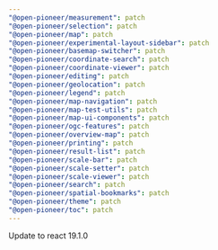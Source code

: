 ```yaml
---
"@open-pioneer/measurement": patch
"@open-pioneer/selection": patch
"@open-pioneer/map": patch
"@open-pioneer/experimental-layout-sidebar": patch
"@open-pioneer/basemap-switcher": patch
"@open-pioneer/coordinate-search": patch
"@open-pioneer/coordinate-viewer": patch
"@open-pioneer/editing": patch
"@open-pioneer/geolocation": patch
"@open-pioneer/legend": patch
"@open-pioneer/map-navigation": patch
"@open-pioneer/map-test-utils": patch
"@open-pioneer/map-ui-components": patch
"@open-pioneer/ogc-features": patch
"@open-pioneer/overview-map": patch
"@open-pioneer/printing": patch
"@open-pioneer/result-list": patch
"@open-pioneer/scale-bar": patch
"@open-pioneer/scale-setter": patch
"@open-pioneer/scale-viewer": patch
"@open-pioneer/search": patch
"@open-pioneer/spatial-bookmarks": patch
"@open-pioneer/theme": patch
"@open-pioneer/toc": patch
---
```


Update to react 19.1.0
